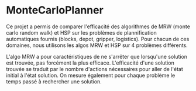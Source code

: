 # MonteCarloPlanner

Ce projet a permis de comparer l'efficacité des algorithmes de MRW (monte carlo random walk) et HSP sur les problèmes de plannification automatiques fournis (blocks, depot, gripper, logistics). Pour chacun de ces domaines, nous utilisons les algos MRW et HSP sur 4 problèmes différents.

L'algo MRW a pour caractéristiques de ne s'arrêter que lorsqu'une solution est trouvée, pas forcément la plus efficace.
L'efficacité d'une solution trouvée se traduit par le nombre d'actions nécessaires pour aller de l'état initial à l'état solution.
On mesure également pour chaque problème le temps passé à rechercher une solution.
